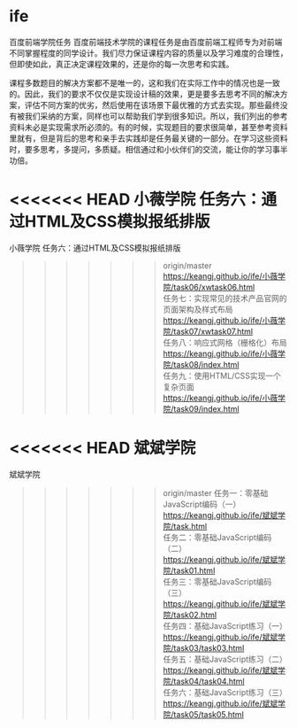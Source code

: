 # ife
百度前端学院任务
百度前端技术学院的课程任务是由百度前端工程师专为对前端不同掌握程度的同学设计。我们尽力保证课程内容的质量以及学习难度的合理性，但即使如此，真正决定课程效果的，还是你的每一次思考和实践。

课程多数题目的解决方案都不是唯一的，这和我们在实际工作中的情况也是一致的。因此，我们的要求不仅仅是实现设计稿的效果，更是要多去思考不同的解决方案，评估不同方案的优劣，然后使用在该场景下最优雅的方式去实现。那些最终没有被我们采纳的方案，同样也可以帮助我们学到很多知识。所以，我们列出的参考资料未必是实现需求所必须的。有的时候，实现题目的要求很简单，甚至参考资料里就有，但是背后的思考和亲手去实践却是任务最关键的一部分。在学习这些资料时，要多思考，多提问，多质疑。相信通过和小伙伴们的交流，能让你的学习事半功倍。

<<<<<<< HEAD
小薇学院
任务六：通过HTML及CSS模拟报纸排版  
=======
小薇学院 任务六：通过HTML及CSS模拟报纸排版  
>>>>>>> origin/master
https://keangj.github.io/ife/小薇学院/task06/xwtask06.html  
任务七：实现常见的技术产品官网的页面架构及样式布局  
https://keangj.github.io/ife/小薇学院/task07/xwtask07.html  
任务八：响应式网格（栅格化）布局  
https://keangj.github.io/ife/小薇学院/task08/index.html  
任务九：使用HTML/CSS实现一个复杂页面  
https://keangj.github.io/ife/小薇学院/task09/index.html  
  
<<<<<<< HEAD
斌斌学院  
=======
斌斌学院   
>>>>>>> origin/master
任务一：零基础JavaScript编码（一）  
https://keangj.github.io/ife/斌斌学院/task.html  
任务二：零基础JavaScript编码（二）  
https://keangj.github.io/ife/斌斌学院/task01.html  
任务三：零基础JavaScript编码（三）  
https://keangj.github.io/ife/斌斌学院/task02.html  
任务四：基础JavaScript练习（一）  
https://keangj.github.io/ife/斌斌学院/task03/task03.html  
任务五：基础JavaScript练习（二）  
https://keangj.github.io/ife/斌斌学院/task04/task04.html  
任务六：基础JavaScript练习（三）  
https://keangj.github.io/ife/斌斌学院/task05/task05.html  
